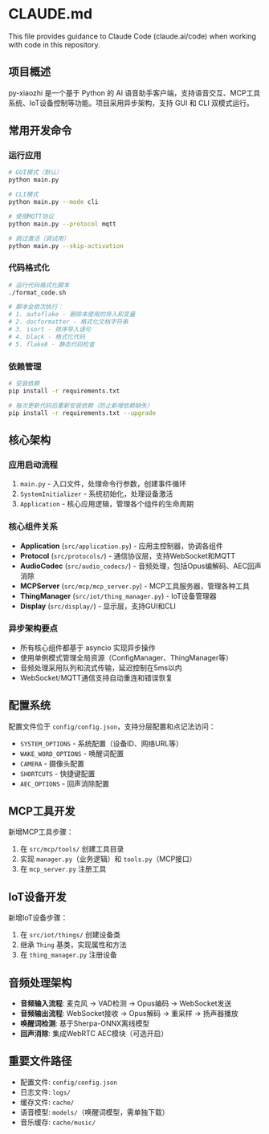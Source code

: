 # CLAUDE.md

This file provides guidance to Claude Code (claude.ai/code) when working with code in this repository.

## 项目概述

py-xiaozhi 是一个基于 Python 的 AI 语音助手客户端，支持语音交互、MCP工具系统、IoT设备控制等功能。项目采用异步架构，支持 GUI 和 CLI 双模式运行。

## 常用开发命令

### 运行应用
```bash
# GUI模式（默认）
python main.py

# CLI模式
python main.py --mode cli

# 使用MQTT协议
python main.py --protocol mqtt

# 跳过激活（调试用）
python main.py --skip-activation
```

### 代码格式化
```bash
# 运行代码格式化脚本
./format_code.sh

# 脚本会依次执行：
# 1. autoflake - 删除未使用的导入和变量
# 2. docformatter - 格式化文档字符串
# 3. isort - 排序导入语句
# 4. black - 格式化代码
# 5. flake8 - 静态代码检查
```

### 依赖管理
```bash
# 安装依赖
pip install -r requirements.txt

# 每次更新代码后重新安装依赖（防止新增依赖缺失）
pip install -r requirements.txt --upgrade
```

## 核心架构

### 应用启动流程
1. `main.py` - 入口文件，处理命令行参数，创建事件循环
2. `SystemInitializer` - 系统初始化，处理设备激活
3. `Application` - 核心应用逻辑，管理各个组件的生命周期

### 核心组件关系
- **Application** (`src/application.py`) - 应用主控制器，协调各组件
- **Protocol** (`src/protocols/`) - 通信协议层，支持WebSocket和MQTT
- **AudioCodec** (`src/audio_codecs/`) - 音频处理，包括Opus编解码、AEC回声消除
- **MCPServer** (`src/mcp/mcp_server.py`) - MCP工具服务器，管理各种工具
- **ThingManager** (`src/iot/thing_manager.py`) - IoT设备管理器
- **Display** (`src/display/`) - 显示层，支持GUI和CLI

### 异步架构要点
- 所有核心组件都基于 asyncio 实现异步操作
- 使用单例模式管理全局资源（ConfigManager、ThingManager等）
- 音频处理采用队列和流式传输，延迟控制在5ms以内
- WebSocket/MQTT通信支持自动重连和错误恢复

## 配置系统

配置文件位于 `config/config.json`，支持分层配置和点记法访问：
- `SYSTEM_OPTIONS` - 系统配置（设备ID、网络URL等）
- `WAKE_WORD_OPTIONS` - 唤醒词配置
- `CAMERA` - 摄像头配置
- `SHORTCUTS` - 快捷键配置
- `AEC_OPTIONS` - 回声消除配置

## MCP工具开发

新增MCP工具步骤：
1. 在 `src/mcp/tools/` 创建工具目录
2. 实现 `manager.py`（业务逻辑）和 `tools.py`（MCP接口）
3. 在 `mcp_server.py` 注册工具

## IoT设备开发

新增IoT设备步骤：
1. 在 `src/iot/things/` 创建设备类
2. 继承 `Thing` 基类，实现属性和方法
3. 在 `thing_manager.py` 注册设备

## 音频处理架构

- **音频输入流程**: 麦克风 → VAD检测 → Opus编码 → WebSocket发送
- **音频输出流程**: WebSocket接收 → Opus解码 → 重采样 → 扬声器播放
- **唤醒词检测**: 基于Sherpa-ONNX离线模型
- **回声消除**: 集成WebRTC AEC模块（可选开启）

## 重要文件路径

- 配置文件: `config/config.json`
- 日志文件: `logs/`
- 缓存文件: `cache/`
- 语音模型: `models/`（唤醒词模型，需单独下载）
- 音乐缓存: `cache/music/`
